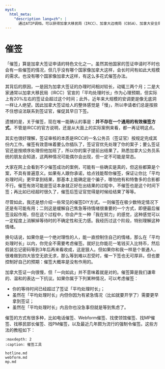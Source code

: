 ```yaml
---
myst:
  html_meta:
    "description lang=zh": |
      通过ATIP调档，可以获得加拿大移民局（IRCC）、加拿大边境局（CBSA）、加拿大安全局（CSIS）在处理签证申请时的相关信息。
---
```


# 催签

「催签」算是加拿大签证申请的特色文化之一。虽然其他国家的签证申请时不时也会有一些催签的情况，但几乎没有哪个国家像加拿大这样，会长时间有如此大规模的需求。也没有哪个国家像加拿大这样，有这么多花式催签办法。

其背后的原因，一是因为加拿大签证的办理时间相对较长，动辄三两个月；二是大家通常以加拿大移民局（IRCC）官宣的「平均处理时长」作为心理预期，但实际上有20%左右的签证会超过这个时间；此外，近年来大规模的安调更是像无底洞一样让人绝望。因此加拿大签证给人的整体感觉是「慢」，所以申请者们总是按捺不住想设法联系到签证官，催促其早日下签。

遗憾的是，关于催签，现在唯一能确认的事是：**并不存在一个通用的有效催签方式**。不管是IRCC的官方说明，还是从大面上的实际案例来看，都一再证明这点。

其实也很好理解，签证审核的本质是IRCC的一名公务员（签证官）按规定完成其份内工作。催签有效意味着要么你插队了，签证官优先处理了你的案子；要么签证官还是按顺序处理但他加班了，所以你的案子提前出结果了。熟悉加拿大公务员系统的朋友会知道，这两种情况可能偶尔会出现，但一定不可能是常态。

大家在网上会看到不少催签成功的案例，可能有一些确实是真的，但这些都算是个案，不具有普遍意义。如果有人跟你承诺，给点钱能帮你催签，保证让你比「平均处理时间」更早拿到结果，那基本上能确定是个骗子，哪怕他有和特鲁多的合影都不行。催签有效可能是签证本身就正好在出结果的过程中，不催签也是这个时间下签；再比如已经超时很久了，催签后签证官觉得是时候给结果了等等。

尽管如此，我还是想介绍一些常见的催签DIY方式。一则催签在极少数特定情况下还是有可能有用；二则这是缓解自己焦急等待情绪很重要的一个方式，即便最后催签没起作用，但在这个过程中，你会产生一种「我在努力」的感觉，这种感觉可以一定程度上消解掉等待时的不确定性和无力感。我经历过这个阶段，特别理解这种情绪。

换句话说，如果你是一个绝对理性的人，能一直控制住自己的情绪，那么在「平均处理时长」以内，你完全不需要考虑催签。就好比你能花一笔钱买入比特币，然后假装忘记密码等到3年后再来看收成，这是狠人。但如果你和我一样是个普通人，很难做到四大皆空无欲无求，那么等到难以忍受时，催一下签也无可厚非。但也要控制好自己的预期：催签大概率是没有作用的。

加拿大签证一向很慢，但「一向如此」并不意味着就是对的。催签算是我们谦卑的、温和的表达一下抗议。如果你属于下列某种情况，可以考虑催签：

- 你的等待时间已经超过了签证「平均处理时长」；
- 虽然在「平均处理时长」内但你因为有紧急情况（比如就要开学了）需要更早拿到签证；
- 虽然在「平均处理时长」内且你也没急事但就是等到焦虑了。

催签的方式有很多种，比如电话催签、Webform催签、找使领馆催签、找MP催签、找移民部长催签、找PM催签，以及最近几年颇为流行的强制令催签。这些方法的教程如下：

```{toctree}
:maxdepth: 2
:caption: 催签工具

hotline.md
webform.md
mp.md
```

